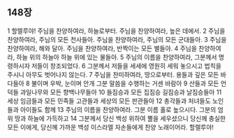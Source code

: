 ## 148장
1 할렐루야! 주님을 찬양하여라, 하늘로부터. 주님을 찬양하여라, 높은 데에서.
2 주님을 찬양하여라, 주님의 모든 천사들아. 주님을 찬양하여라, 주님의 모든 군대들아.
3 주님을 찬양하여라, 해와 달아. 주님을 찬양하여라, 반짝이는 모든 별들아.
4 주님을 찬양하여라, 하늘 위의 하늘아 하늘 위에 있는 물들아.
5 주님의 이름을 찬양하여라, 그분께서 명령하시자 저들이 창조되었다.
6 그분께서 저들을 세세에 영원히 세워 놓으시고 법칙을 주시니 아무도 벗어나지 않는다.
7 주님을 찬미하여라, 땅으로부터. 용들과 깊은 모든 바다들아
8 불이며 우박, 눈이며 안개 그분 말씀을 수행하는 거센 바람아
9 산들과 모든 언덕들 과일나무와 모든 향백나무들아
10 들짐승과 모든 집짐승 길짐승과 날짐승들아
11 세상 임금들과 모든 민족들 고관들과 세상의 모든 판관들아
12 총각들과 처녀들도 노인들과 아이들도 함께
13 주님의 이름을 찬양하여라. 그분 이름 홀로 높으시다. 그분의 엄위 땅과 하늘에 가득하고
14 그분께서 당신 백성 위하여 뿔을 세우셨으니 당신께 충실한 모든 이에게, 당신께 가까운 백성 이스라엘 자손들에게 찬양 노래이어라. 할렐루야!
